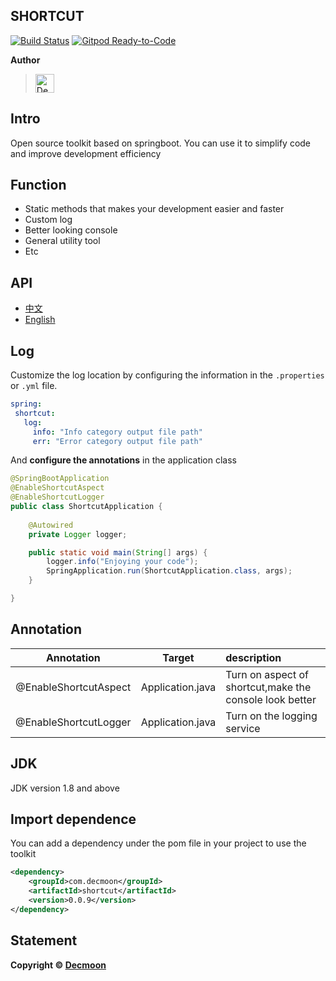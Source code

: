
SHORTCUT
-

[![Build Status](https://travis-ci.org/Decmoon/shortcut.svg?branch=master)](https://travis-ci.org/github/Decmoon/shortcut)
[![Gitpod Ready-to-Code](https://img.shields.io/badge/Gitpod-Ready--to--Code-blue?logo=gitpod)](https://gitpod.io/#https://github.com/Decmoon/shortcut) 

**Author**

> [<img width="30px" title="Decmoon" src="https://avatars3.githubusercontent.com/u/51840843?s=400&u=d909c885dc61d75a2ca60c6d52c2315714d8bdfe&v=4"/>
](https://github.com/Decmoon)


Intro
-
Open source toolkit based on springboot.
You can use it to simplify code and improve development efficiency

 

Function
-
+ Static methods that makes your development easier and faster
+ Custom log
+ Better looking console
+ General utility tool 
+ Etc

API
-
+ [中文](api/chinese/API-zh.md)
+ [English](api/english/API-en.md)

Log
-
Customize the log location by configuring the information
 in the `.properties` or `.yml` file.
 ````yml
spring:
  shortcut:
    log:
      info: "Info category output file path"
      err: "Error category output file path"
````
 
And **configure the annotations** in the application class
````java
@SpringBootApplication
@EnableShortcutAspect
@EnableShortcutLogger
public class ShortcutApplication {
    
    @Autowired
    private Logger logger;

    public static void main(String[] args) {
        logger.info("Enjoying your code");
        SpringApplication.run(ShortcutApplication.class, args);
    }

}
````


Annotation
-
Annotation|Target|description
:---:|:---:|:---
@EnableShortcutAspect|Application.java|Turn on aspect of shortcut,make the console look better 
@EnableShortcutLogger|Application.java|Turn on the logging service

JDK
-
JDK version 1.8 and above

Import dependence
-

You can add a dependency under the pom file in your project to use the toolkit

```xml
<dependency>
    <groupId>com.decmoon</groupId>
    <artifactId>shortcut</artifactId>
    <version>0.0.9</version>
</dependency>
```


Statement
-
**Copyright © [Decmoon](https://github.com/Decmoon)**<br/>
